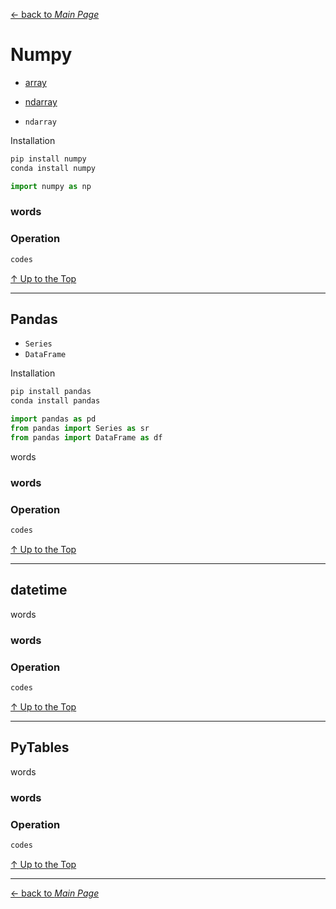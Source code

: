[← back to *Main Page*](https://github.com/dawkiny/Python3/blob/master/PythonDataManipulation.md)


# Numpy

* [array](#numpy)
* [ndarray](#pandas)  



* ```ndarray```  


Installation
```sh
pip install numpy
conda install numpy
```

```python
import numpy as np
```

### words

### Operation
 
```python
codes
```



[↑ Up to the Top](#python-data-manipulation)

---
## Pandas

* ```Series```  
* ```DataFrame```  

Installation
```sh
pip install pandas
conda install pandas
```

```python
import pandas as pd
from pandas import Series as sr
from pandas import DataFrame as df
```

words

### words

### Operation
 
```python
codes
```



[↑ Up to the Top](#python-data-manipulation)

---
## datetime
words

### words

### Operation
 
```python
codes
```



[↑ Up to the Top](#python-data-manipulation)

---
## PyTables
words

### words

### Operation
 
```python
codes
```



[↑ Up to the Top](#python-data-manipulation)





---
[← back to *Main Page*](https://github.com/dawkiny/Python3/blob/master/PythonProgramming.md)
